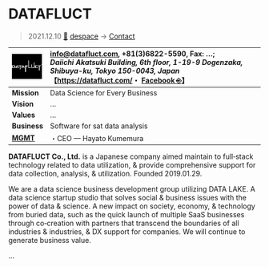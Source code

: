 # DATAFLUCT
> 2021.12.10 [🚀](../../index/index.md) [despace](../index.md) → [Contact](../contact.md)

|[![](../f/contact/d/datafluct_logo1_thumb.webp)](../f/contact/d/datafluct_logo1.webp)|<info@datafluct.com>, +81(3)6822-5590, Fax: …;<br> *Daiichi Akatsuki Building, 6th floor, 1-19-9 Dogenzaka, Shibuya-ku, Tokyo 150-0043, Japan*<br> 【<https://datafluct.com/>・ [Facebook ⎆](https://www.facebook.com/datafluct/)】|
|:-|:-|
|**Mission**|Data Science for Every Business|
|**Vision**|…|
|**Values**|…|
|**Business**|Software for sat data analysis|
|**[MGMT](../mgmt.md)**|・CEO — Hayato Kumemura|

**DATAFLUCT Co., Ltd.** is a Japanese company aimed maintain to full‑stack technology related to data utilization, & provide comprehensive support for data collection, analysis, & utilization. Founded 2019.01.29.

We are a data science business development group utilizing DATA LAKE. A data science startup studio that solves social & business issues with the power of data & science. A new impact on society, economy, & technology from buried data, such as the quick launch of multiple SaaS businesses through co‑creation with partners that transcend the boundaries of all industries & industries, & DX support for companies. We will continue to generate business value.

<p style="page-break-after:always"> </p>

…

